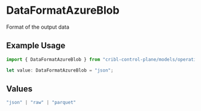 # DataFormatAzureBlob

Format of the output data

## Example Usage

```typescript
import { DataFormatAzureBlob } from "cribl-control-plane/models/operations";

let value: DataFormatAzureBlob = "json";
```

## Values

```typescript
"json" | "raw" | "parquet"
```
